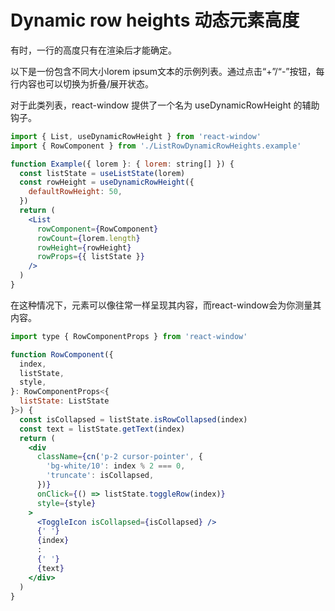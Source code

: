 # Dynamic row heights 动态元素高度

有时，一行的高度只有在渲染后才能确定。

以下是一份包含不同大小lorem ipsum文本的示例列表。通过点击“+”/“-”按钮，每行内容也可以切换为折叠/展开状态。

对于此类列表，react-window 提供了一个名为 useDynamicRowHeight 的辅助钩子。

```jsx
import { List, useDynamicRowHeight } from 'react-window'
import { RowComponent } from './ListRowDynamicRowHeights.example'

function Example({ lorem }: { lorem: string[] }) {
  const listState = useListState(lorem)
  const rowHeight = useDynamicRowHeight({
    defaultRowHeight: 50,
  })
  return (
    <List
      rowComponent={RowComponent}
      rowCount={lorem.length}
      rowHeight={rowHeight}
      rowProps={{ listState }}
    />
  )
}
```

在这种情况下，元素可以像往常一样呈现其内容，而react-window会为你测量其内容。

```jsx
import type { RowComponentProps } from 'react-window'

function RowComponent({
  index,
  listState,
  style,
}: RowComponentProps<{
  listState: ListState
}>) {
  const isCollapsed = listState.isRowCollapsed(index)
  const text = listState.getText(index)
  return (
    <div
      className={cn('p-2 cursor-pointer', {
        'bg-white/10': index % 2 === 0,
        'truncate': isCollapsed,
      })}
      onClick={() => listState.toggleRow(index)}
      style={style}
    >
      <ToggleIcon isCollapsed={isCollapsed} />
      {' '}
      {index}
      :
      {' '}
      {text}
    </div>
  )
}

```